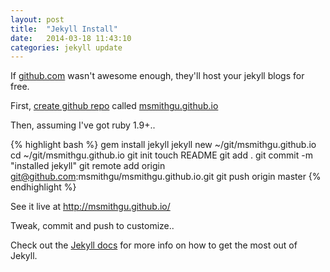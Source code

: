 ```yaml
---
layout: post
title:  "Jekyll Install"
date:   2014-03-18 11:43:10
categories: jekyll update
---
```


If [github.com][github] wasn't awesome enough, they'll host your jekyll blogs for free.

First, [create github repo][github-new] called [msmithgu.github.io][msmithgu]

Then, assuming I've got ruby 1.9+..

{% highlight bash %}
  gem install jekyll
  jekyll new ~/git/msmithgu.github.io
  cd ~/git/msmithgu.github.io
  git init
  touch README
  git add .
  git commit -m "installed jekyll"
  git remote add origin git@github.com:msmithgu/msmithgu.github.io.git
  git push origin master
{% endhighlight %}

See it live at http://msmithgu.github.io/

Tweak, commit and push to customize..

Check out the [Jekyll docs][jekyll] for more info on how to get the most out of Jekyll.

[msmithgu]: https://msmithgu.github.io
[github]: https://github.com
[github-new]: https://github.com/new
[jekyll]:    http://jekyllrb.com
